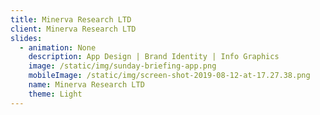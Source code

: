 ```yaml
---
title: Minerva Research LTD
client: Minerva Research LTD
slides:
  - animation: None
    description: App Design | Brand Identity | Info Graphics
    image: /static/img/sunday-briefing-app.png
    mobileImage: /static/img/screen-shot-2019-08-12-at-17.27.38.png
    name: Minerva Research LTD
    theme: Light
---
```


